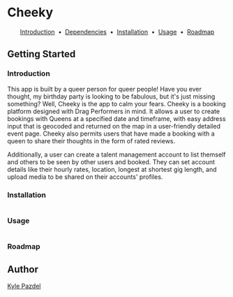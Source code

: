 <h1 align="center">
  <a href="https://github.com/kyle-pazdel">
    <img src="" alt="">
  </a>
</h1>

# Cheeky

<p align="center">
<a href="#introduction">Introduction</a> &nbsp;&bull;&nbsp;
<a href="#dependencies">Dependencies</a> &nbsp;&bull;&nbsp;
<a href="#installation">Installation</a> &nbsp;&bull;&nbsp;
<a href="#usage">Usage</a> &nbsp;&bull;&nbsp;
<a href="#roadmap">Roadmap</a>
</p>

## Getting Started

### Introduction

<p>This app is built by a queer person for queer people! Have you ever thought, my birthday party is looking to be fabulous, but it's just missing something? Well, Cheeky is the app to calm your fears. Cheeky is a booking platform designed with Drag Performers in mind. It allows a user to create bookings with Queens at a specified date and timeframe, with easy address input that is geocoded and returned on the map in a user-friendly detailed event page. Cheeky also permits users that have made a booking with a queen to share their thoughts in the form of rated reviews.</p>
<p>Additionally, a user can create a talent management account to list themself and others to be seen by other users and booked. They can set account details like their hourly rates, location, longest at shortest gig length, and upload media to be shared on their accounts' profiles.</p>

### Installation

```bash


```

### Usage

```bash

```

### Roadmap

## Author

<p>

<a href="https://github.com/kyle-pazdel">Kyle Pazdel</a>

</p>
